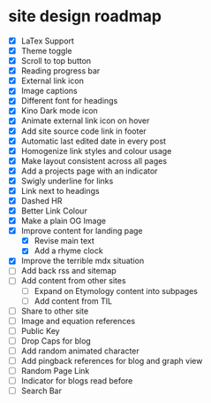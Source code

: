 # site design roadmap

- [x] LaTex Support
- [x] Theme toggle
- [x] Scroll to top button
- [x] Reading progress bar
- [x] External link icon
- [x] Image captions
- [x] Different font for headings
- [x] Kino Dark mode icon
- [x] Animate external link icon on hover
- [x] Add site source code link in footer
- [x] Automatic last edited date in every post
- [x] Homogenize link styles and colour usage
- [x] Make layout consistent across all pages
- [x] Add a projects page with an indicator
- [x] Swigly underline for links
- [x] Link next to headings
- [x] Dashed HR
- [x] Better Link Colour
- [x] Make a plain OG Image
- [x] Improve content for landing page
  - [x] Revise main text
  - [x] Add a rhyme clock
- [x] Improve the terrible mdx situation
- [ ] Add back rss and sitemap
- [ ] Add content from other sites
  - [ ] Expand on Etymology content into subpages
  - [ ] Add content from TIL
- [ ] Share to other site
- [ ] Image and equation references
- [ ] Public Key
- [ ] Drop Caps for blog
- [ ] Add random animated character
- [ ] Add pingback references for blog and graph view
- [ ] Random Page Link
- [ ] Indicator for blogs read before
- [ ] Search Bar
